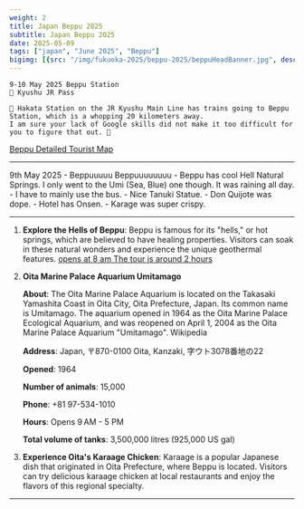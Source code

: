 ```yaml
---
weight: 2
title: Japan Beppu 2025
subtitle: Japan Beppu 2025
date: 2025-05-09
tags: ["japan", "June 2025", "Beppu"]
bigimg: [{src: "/img/fukuoka-2025/beppu-2025/beppuHeadBanner.jpg", desc: "Beppu Onsen"}]
---
```


```
9-10 May 2025 Beppu Station
🎫 Kyushu JR Pass

🏃‍ Hakata Station on the JR Kyushu Main Line has trains going to Beppu Station, which is a whopping 20 kilometers away. 
I am sure your lack of Google skills did not make it too difficult for you to figure that out. 🏃‍
```

[Beppu Detailed Tourist Map](/pdf/beppu.pdf)

---

9th May 2025
	- Beppuuuuu Beppuuuuuuuu
	- Beppu has cool Hell Natural Springs. I only went to the Umi (Sea, Blue) one though. It was raining all day.
	- I have to mainly use the bus.
	- Nice Tanuki Statue.
	- Don Quijote was dope.
	- Hotel has Onsen.
	- Karage was super crispy.

---

1. **Explore the Hells of Beppu**: Beppu is famous for its "hells," or hot springs, which are believed to have healing properties. Visitors can soak in these natural wonders and experience the unique geothermal features.
[opens at 8 am The tour is around 2 hours](https://www.japan.travel/en/spot/713/)

2. **Oita Marine Palace Aquarium Umitamago**

	**About**: The Oita Marine Palace Aquarium is located on the Takasaki Yamashita Coast in Oita City, Oita Prefecture, Japan. Its common name is Umitamago. The aquarium opened in 1964 as the Oita Marine Palace Ecological Aquarium, and was reopened on April 1, 2004 as the Oita Marine Palace Aquarium "Umitamago". Wikipedia
	
	**Address**: Japan, 〒870-0100 Oita, Kanzaki, 字ウト3078番地の22
	
	**Opened**: 1964
	
	**Number of animals**: 15,000
	
	**Phone**: +81 97-534-1010
	
	**Hours**: Opens 9 AM - 5 PM
	
	**Total volume of tanks**: 3,500,000 litres (925,000 US gal)

3. **Experience Oita's Karaage Chicken**: Karaage is a popular Japanese dish that originated in Oita Prefecture, where Beppu is located. Visitors can try delicious karaage chicken at local restaurants and enjoy the flavors of this regional specialty.

---
